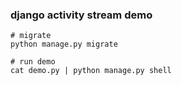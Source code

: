 
### django activity stream demo


```
# migrate
python manage.py migrate

# run demo
cat demo.py | python manage.py shell
```